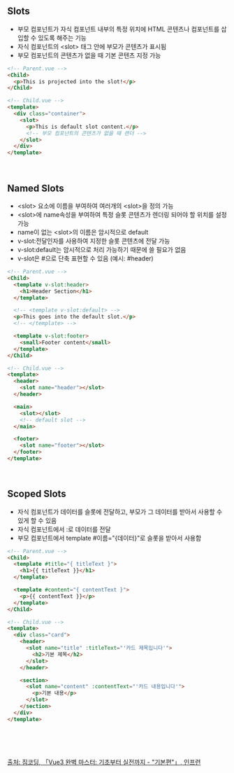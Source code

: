 <br />

## Slots

- 부모 컴포넌트가 자식 컴포넌트 내부의 특정 위치에 HTML 콘텐츠나 컴포넌트를 삽입할 수 있도록 해주는 기능
- 자식 컴포넌트의 &lt;slot&gt; 태그 안에 부모가 콘텐츠가 표시됨
- 부모 컴포넌트의 콘텐츠가 없을 때 기본 콘텐츠 지정 가능

```html
<!-- Parent.vue -->
<Child>
  <p>This is projected into the slot!</p>
</Child>
```

```html
<!-- Child.vue -->
<template>
  <div class="container">
    <slot>
      <p>This is default slot content.</p>
      <!-- 부모 컴포넌트의 콘텐츠가 없을 때 렌더 -->
    </slot>
  </div>
</template>
```

<br />

## Named Slots

- &lt;slot&gt; 요소에 이름을 부여하여 여러개의 &lt;slot&gt;을 정의 가능
- &lt;slot&gt;에 name속성을 부여하여 특정 슬롯 콘텐츠가 렌더링 되어야 할 위치를 설정 가능
- name이 없는 &lt;slot&gt;의 이름은 암시적으로 default
- v-slot:전달인자를 사용하여 지정한 슬롯 콘텐츠에 전달 가능
- v-slot:default는 암시적으로 처리 가능하기 때문에 쓸 필요가 없음
- v-slot은 #으로 단축 표현할 수 있음 (예시: #header)

```html
<!-- Parent.vue -->
<Child>
  <template v-slot:header>
    <h1>Header Section</h1>
  </template>

  <!-- <template v-slot:default> -->
  <p>This goes into the default slot.</p>
  <!-- </template> -->

  <template v-slot:footer>
    <small>Footer content</small>
  </template>
</Child>
```

```html
<!-- Child.vue -->
<template>
  <header>
    <slot name="header"></slot>
  </header>

  <main>
    <slot></slot>
    <!-- default slot -->
  </main>

  <footer>
    <slot name="footer"></slot>
  </footer>
</template>
```

<br />

## Scoped Slots

- 자식 컴포넌트가 데이터를 슬롯에 전달하고, 부모가 그 데이터를 받아서 사용할 수 있게 할 수 있음
- 자식 컴포넌트에서 :로 데이터를 전달
- 부모 컴포넌트에서 template #이름="{데이터}"로 슬롯을 받아서 사용함

```html
<!-- Parent.vue -->
<Child>
  <template #title="{ titleText }">
    <h1>{{ titleText }}</h1>
  </template>

  <template #content="{ contentText }">
    <p>{{ contentText }}</p>
  </template>
</Child>
```

```html
<!-- Child.vue -->
<template>
  <div class="card">
    <header>
      <slot name="title" :titleText="'카드 제목입니다'">
        <h2>기본 제목</h2>
      </slot>
    </header>

    <section>
      <slot name="content" :contentText="'카드 내용입니다'">
        <p>기본 내용</p>
      </slot>
    </section>
  </div>
</template>
```

<br />
<br />
<br />

[출처: 짐코딩, 「Vue3 완벽 마스터: 기초부터 실전까지 - "기본편"」, 인프런](https://www.inflearn.com/course/vue-%EC%99%84%EB%B2%BD-%EA%B8%B0%EB%B3%B8)

<br />
